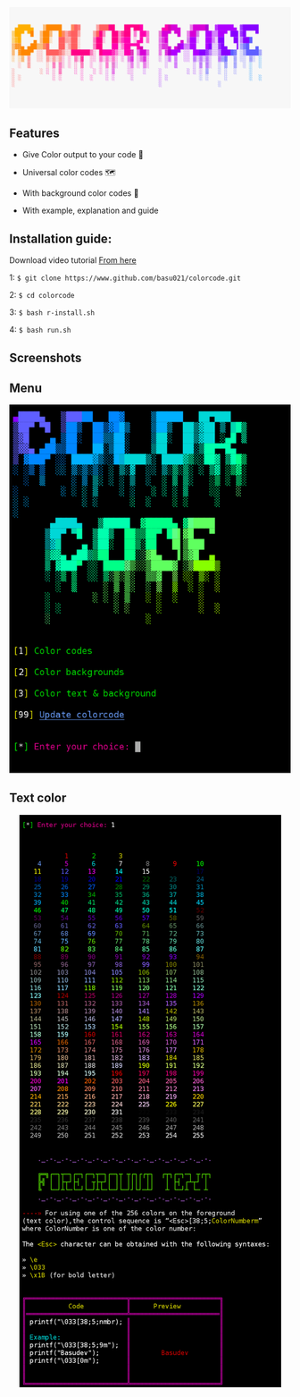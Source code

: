 <p>
<img src="https://github.com/basu021/colorcode/blob/master/logo/main.png"><br>

</p>

## Features


- Give Color output to your code 🎨



- Universal color codes 🗺️
- With background color codes 🤗
- With example, explanation and guide

## Installation guide: 
   Download video tutorial [From here]()

1: `$ git clone https://www.github.com/basu021/colorcode.git    `
 
2: `$ cd colorcode `

3: `$ bash r-install.sh`

4: `$ bash run.sh`


## Screenshots

## Menu


<p align="center">
<img src="https://github.com/sanjeevnayak30/logo/blob/master/cc4.png" >

</p>

## Text color


<p align="center">
<img src="https://github.com/sanjeevnayak30/logo/blob/master/cc2.png" >

</p>
